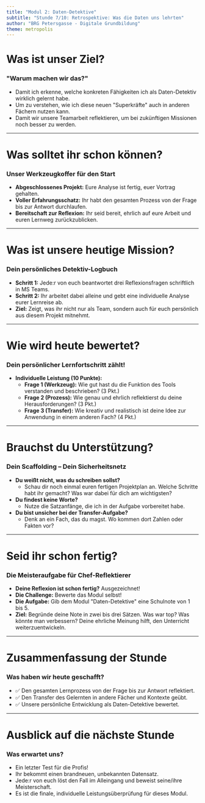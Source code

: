 ```yaml
---
title: "Modul 2: Daten-Detektive"
subtitle: "Stunde 7/10: Retrospektive: Was die Daten uns lehrten"
author: "BRG Petersgasse - Digitale Grundbildung"
theme: metropolis
---
```


# Was ist unser Ziel?

### "Warum machen wir das?"

-   Damit ich erkenne, welche konkreten Fähigkeiten ich als Daten-Detektiv wirklich gelernt habe.
-   Um zu verstehen, wie ich diese neuen "Superkräfte" auch in anderen Fächern nutzen kann.
-   Damit wir unsere Teamarbeit reflektieren, um bei zukünftigen Missionen noch besser zu werden.

---

# Was solltet ihr schon können?

### Unser Werkzeugkoffer für den Start

-   **Abgeschlossenes Projekt:** Eure Analyse ist fertig, euer Vortrag gehalten.
-   **Voller Erfahrungsschatz:** Ihr habt den gesamten Prozess von der Frage bis zur Antwort durchlaufen.
-   **Bereitschaft zur Reflexion:** Ihr seid bereit, ehrlich auf eure Arbeit und euren Lernweg zurückzublicken.

---

# Was ist unsere heutige Mission?

### Dein persönliches Detektiv-Logbuch

-   **Schritt 1:** Jede:r von euch beantwortet drei Reflexionsfragen schriftlich in MS Teams.
-   **Schritt 2:** Ihr arbeitet dabei alleine und gebt eine individuelle Analyse eurer Lernreise ab.
-   **Ziel:** Zeigt, was ihr nicht nur als Team, sondern auch für euch persönlich aus diesem Projekt mitnehmt.

---

# Wie wird heute bewertet?

### Dein persönlicher Lernfortschritt zählt!

-   **Individuelle Leistung (10 Punkte):**
    -   **Frage 1 (Werkzeug):** Wie gut hast du die Funktion des Tools verstanden und beschrieben? (3 Pkt.)
    -   **Frage 2 (Prozess):** Wie genau und ehrlich reflektierst du deine Herausforderungen? (3 Pkt.)
    -   **Frage 3 (Transfer):** Wie kreativ und realistisch ist deine Idee zur Anwendung in einem anderen Fach? (4 Pkt.)

---

# Brauchst du Unterstützung?

### Dein Scaffolding – Dein Sicherheitsnetz

-   **Du weißt nicht, was du schreiben sollst?**
    -   Schau dir noch einmal euren fertigen Projektplan an. Welche Schritte habt ihr gemacht? Was war dabei für dich am wichtigsten?
-   **Du findest keine Worte?**
    -   Nutze die Satzanfänge, die ich in der Aufgabe vorbereitet habe.
-   **Du bist unsicher bei der Transfer-Aufgabe?**
    -   Denk an ein Fach, das du magst. Wo kommen dort Zahlen oder Fakten vor?

---

# Seid ihr schon fertig?

### Die Meisteraufgabe für Chef-Reflektierer

-   **Deine Reflexion ist schon fertig?** Ausgezeichnet!
-   **Die Challenge:** Bewerte das Modul selbst!
-   **Die Aufgabe:** Gib dem Modul "Daten-Detektive" eine Schulnote von 1 bis 5.
-   **Ziel:** Begründe deine Note in zwei bis drei Sätzen. Was war top? Was könnte man verbessern? Deine ehrliche Meinung hilft, den Unterricht weiterzuentwickeln.

---

# Zusammenfassung der Stunde

### Was haben wir heute geschafft?

-   ✅ Den gesamten Lernprozess von der Frage bis zur Antwort reflektiert.
-   ✅ Den Transfer des Gelernten in andere Fächer und Kontexte geübt.
-   ✅ Unsere persönliche Entwicklung als Daten-Detektive bewertet.

---

# Ausblick auf die nächste Stunde

### Was erwartet uns?

-   Ein letzter Test für die Profis!
-   Ihr bekommt einen brandneuen, unbekannten Datensatz.
-   Jede:r von euch löst den Fall im Alleingang und beweist seine/ihre Meisterschaft.
-   Es ist die finale, individuelle Leistungsüberprüfung für dieses Modul.

